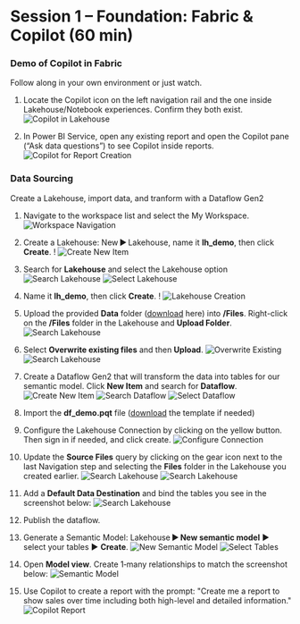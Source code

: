 # Session 1 – Foundation: Fabric & Copilot (60 min)

### Demo of Copilot in Fabric
Follow along in your own environment or just watch.

1. Locate the Copilot icon on the left navigation rail and the one inside Lakehouse/Notebook experiences. Confirm they both exist. 
![Copilot in Lakehouse](../assets/img/copilot_in_lakehouse.png)

2. In Power BI Service, open any existing report and open the Copilot pane (“Ask data questions”) to see Copilot inside reports. 
![Copilot for Report Creation](../assets/img/copilot_report_creation.png)


### Data Sourcing 
Create a Lakehouse, import data, and tranform with a Dataflow Gen2
 
1. Navigate to the workspace list and select the My Workspace.
![Workspace Navigation](../assets/img/workspace_navigation.png)

2. Create a Lakehouse:  New ► Lakehouse, name it **lh_demo**, then click **Create**. !
![Create New Item](../assets/img/create_item.png)

3. Search for **Lakehouse** and select the Lakehouse option
![Search Lakehouse](../assets/img/search_lakehouse.png)
![Select Lakehouse](../assets/img/select_lakehouse.png)

4. Name it **lh_demo**, then click **Create**. !
![Lakehouse Creation](../assets/img/create_lakehouse.png)

5. Upload the provided **Data** folder ([download](../downloads/Data.zip) here) into **/Files**. Right-click on the **/Files** folder in the Lakehouse and **Upload Folder**.
![Search Lakehouse](../assets/img/upload_folder.png)

6. Select **Overwrite existing files** and then **Upload**.
![Overwrite Existing](../assets/img/overwrite_existing.png)
![Search Lakehouse](../assets/img/upload_folder_now.png)

1. Create a Dataflow Gen2 that will transform the data into tables for our semantic model. Click **New Item** and search for **Dataflow**.
![Create New Item](../assets/img/create_item.png)
![Search Dataflow](../assets/img/search_dataflow.png)
![Select Dataflow](../assets/img/select_dataflow.png)

1. Import the **df_demo.pqt** file ([download](../downloads/df_demo.pqt) the template if needed)
2. Configure the Lakehouse Connection by clicking on the yellow button. Then sign in if needed, and click create.
![Configure Connection](../assets/img/configure_connection.png)

1.  Update the **Source Files** query by clicking on the gear icon next to the last Navigation step and selecting the **Files** folder in the Lakehouse you created earlier.
![Search Lakehouse](../assets/img/navigation_settings.png)
![Search Lakehouse](../assets/img/change_lakehouse.png)

1.  Add a **Default Data Destination** and bind the tables you see in the screenshot below:
![Search Lakehouse](../assets/img/bind_tables.png)
1.  Publish the dataflow.
2.  Generate a Semantic Model:  Lakehouse ► **New semantic model** ► select your tables ► **Create**.
![New Semantic Model](../assets/img/new_semantic_model.png)
![Select Tables](../assets/img/select_tables.png)

1.  Open **Model view**. Create 1‑many relationships to match the screenshot below:
![Semantic Model](../assets/img/semantic_model.png)

1.    Use Copilot to create a report with the prompt: "Create me a report to show sales over time including both high-level and detailed information."
![Copilot Report](../assets/img/copilot_report_creation.png)  